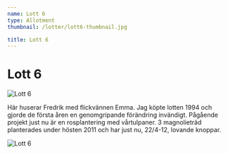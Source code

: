 ```yaml
---
name: Lott 6
type: Allotment
thumbnail: /lotter/lott6-thumbnail.jpg

title: Lott 6
---
```

# Lott 6

![Lott 6](/lotter/lott6.jpg#left)

Här huserar Fredrik med flickvännen Emma. Jag köpte lotten 1994 och gjorde de första åren en genomgripande förändring invändigt. 
Pågående projekt just nu är en rosplantering med vårtulpaner. 3 magnolieträd planterades under hösten 2011 och har just nu, 22/4-12, lovande knoppar.

![Lott 6](/lotter/lott6_2.jpg#right)
